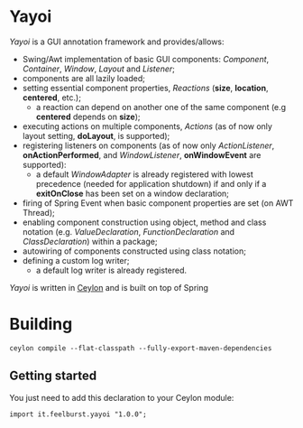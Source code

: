 # Yayoi
_Yayoi_ is a GUI annotation framework and provides/allows:
* Swing/Awt implementation of basic GUI components: _Component_, _Container_, _Window_, _Layout_ and _Listener_;
* components are all lazily loaded;
* setting essential component properties, _Reactions_ (**size**, **location**, **centered**, etc.);
	* a reaction can depend on another one of the same component (e.g **centered** depends on **size**);
* executing actions on multiple components, _Actions_ (as of now only layout setting, **doLayout**, is supported);
* registering listeners on components (as of now only _ActionListener_, **onActionPerformed**, and _WindowListener_, **onWindowEvent** are supported):
	* a default _WindowAdapter_ is already registered with lowest precedence (needed for application shutdown) if and only if a **exitOnClose** has been set on a window declaration;
* firing of Spring Event when basic component properties are set (on AWT Thread);
* enabling component construction using object, method and class notation (e.g. _ValueDeclaration_, _FunctionDeclaration_ and _ClassDeclaration_) within a package;
* autowiring of components constructed using class notation;
* defining a custom log writer;
	* a default log writer is already registered.

_Yayoi_ is written in [Ceylon](https://ceylon-lang.org) and is built on top of Spring

# Building

	ceylon compile --flat-classpath --fully-export-maven-dependencies
	
## Getting started

You just need to add this declaration to your Ceylon module:

```ceylon
import it.feelburst.yayoi "1.0.0";
```

